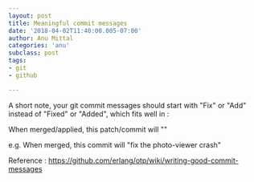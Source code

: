 ```yaml
---
layout: post
title: Meaningful commit messages
date: '2018-04-02T11:40:00.005-07:00'
author: Anu Mittal
categories: 'anu'
subclass: post
tags:
- git
- github

---
```


A short note, your git commit messages should start with "Fix" or "Add" instead of "Fixed" or "Added", which fits well in :

When merged/applied, this patch/commit will "<commit message>"

e.g. When merged, this commit will "fix the photo-viewer crash"

Reference : https://github.com/erlang/otp/wiki/writing-good-commit-messages
